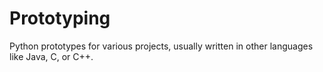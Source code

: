 # Prototyping
Python prototypes for various projects, usually written in other languages like Java, C, or C++.
